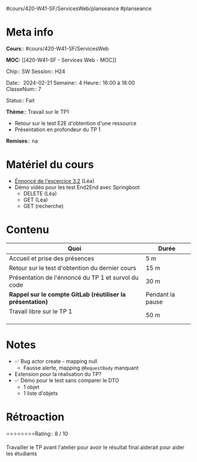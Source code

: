 #cours/420-W41-SF/ServicesWeb/planseance #planseance
# Meta info

**Cours**:: #cours/420-W41-SF/ServicesWeb 

**MOC:** [[420-W41-SF - Services Web - MOC]]

Chip:: <span class="chip cours-2">SW</span>
Session:: H24

Date::  2024-02-21
Semaine:: 4
Heure:: 16:00 à 18:00  
ClasseNum:: 7

Status:: <span class="chip done">Fait</span> 

**Thème**:: Travail sur le TP1
* Retour sur le test E2E d'obtention d'une ressource
* Présentation en profondeur du TP 1

**Remises**:: <span class="chip na">na</span>

# Matériel du cours
* [Énnoncé de l'excercice 3.2](https://csfoy-lea.omnivox.ca/cvir/rtrv/ReadDocumentTravail.aspx/Exercice_3.2_-_Tests_Bout-En-Bout.pdf?idtravail=3e57cc4e-157b-4845-9338-f819f0c4cbb4&iddocumenttravail=190ff94d-b4e6-404f-9c45-a90510ebd784&C=SFO&E=P&L=FRA&Ref=20240221120627&SID=44626be4-7e75-418f-8537-dd1c3c5500de&Info=YWV1bGpkRUJkZi8veWRMWEJFbmk1WGRaZWxoS0Mwem1tdXErN1lVclZvQUNkZ3h6YldGREZWTXFudkQ4aVhHQnBUVHcyZkhUbDlTdzlIRStSanc4SGhCSmlXcjlmWXJQNlh1Y1JjTlhiVENlZHYwcS80M3RQbCtJb3RPcGUvdUJrUUJSendDK2p6U0U5d01FbC90WlNRPT0_) (Léa)
* Démo vidéo pour les test End2End avec Springboot
	* DELETE (Léa)
	* GET (Léa)
	* GET (recherche)

# Contenu
| Quoi | Durée |
| ---- | ---- |
| Accueil et prise des présences | 5 m |
| Retour sur le test d'obtention du dernier cours | 15 m |
| Présentation de l'énnoncé du TP 1 et survol du code | 30 m |
|  **Rappel sur le compte GitLab (réutiliser la présentation)** | Pendant la pause |
| Travail libre sur le TP 1<br><br> | 50 m |
# Notes
* ✅ Bug actor create - mapping null
	* Fausse alerte, mapping `@RequestBody` manquant
* Extension pour la réalisation du TP?
* ✅ Démo pour le test sans comparer le DTO
	* 1 objet
	* 1 liste d'objets

# Rétroaction
⭐⭐⭐⭐⭐⭐⭐⭐Rating:: 8 / 10

Travailler le TP avant l'atelier pour avoir le résultat final aiderait pour aider les étudiants